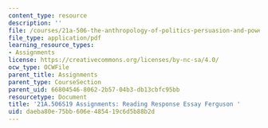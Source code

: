 ```yaml
---
content_type: resource
description: ''
file: /courses/21a-506-the-anthropology-of-politics-persuasion-and-power-spring-2019/daeba80e75bb606e485419c6d5b88b2d_MIT21A_506S19_Sec2Mod1Respons1.pdf
file_type: application/pdf
learning_resource_types:
- Assignments
license: https://creativecommons.org/licenses/by-nc-sa/4.0/
ocw_type: OCWFile
parent_title: Assignments
parent_type: CourseSection
parent_uid: 66804546-8062-2b57-04b3-db13cbfc95bb
resourcetype: Document
title: '21A.506S19 Assignments: Reading Response Essay Ferguson '
uid: daeba80e-75bb-606e-4854-19c6d5b88b2d
---
```

